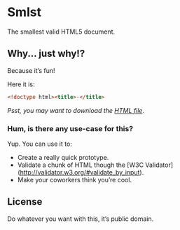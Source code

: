 # Smlst

The smallest valid HTML5 document.

## Why... just why!?

Because it’s fun!

Here it is:

```html
<!doctype html><title>·</title>
```

_Psst, you may want to download the [HTML file](smlst.html)_.

### Hum, is there any use-case for this?

Yup. You can use it to:

+ Create a really quick prototype.
+ Validate a chunk of HTML though the [W3C Validator]
  (http://validator.w3.org/#validate_by_input).
+ Make your coworkers think you’re cool.

## License

Do whatever you want with this, it’s public domain.
